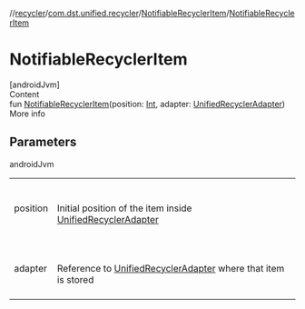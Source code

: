 //[recycler](../../../index.md)/[com.dst.unified.recycler](../index.md)/[NotifiableRecyclerItem](index.md)/[NotifiableRecyclerItem](-notifiable-recycler-item.md)



# NotifiableRecyclerItem  
[androidJvm]  
Content  
fun [NotifiableRecyclerItem](-notifiable-recycler-item.md)(position: [Int](https://kotlinlang.org/api/latest/jvm/stdlib/kotlin/-int/index.html), adapter: [UnifiedRecyclerAdapter](../-unified-recycler-adapter/index.md))  
More info  


## Parameters  
  
androidJvm  
  
| | |
|---|---|
| <a name="com.dst.unified.recycler/NotifiableRecyclerItem/NotifiableRecyclerItem/#kotlin.Int#com.dst.unified.recycler.UnifiedRecyclerAdapter/PointingToDeclaration/"></a>position| <a name="com.dst.unified.recycler/NotifiableRecyclerItem/NotifiableRecyclerItem/#kotlin.Int#com.dst.unified.recycler.UnifiedRecyclerAdapter/PointingToDeclaration/"></a><br><br>Initial position of the item inside [UnifiedRecyclerAdapter](../-unified-recycler-adapter/index.md)<br><br>|
| <a name="com.dst.unified.recycler/NotifiableRecyclerItem/NotifiableRecyclerItem/#kotlin.Int#com.dst.unified.recycler.UnifiedRecyclerAdapter/PointingToDeclaration/"></a>adapter| <a name="com.dst.unified.recycler/NotifiableRecyclerItem/NotifiableRecyclerItem/#kotlin.Int#com.dst.unified.recycler.UnifiedRecyclerAdapter/PointingToDeclaration/"></a><br><br>Reference to [UnifiedRecyclerAdapter](../-unified-recycler-adapter/index.md) where that item is stored<br><br>|
  
  



